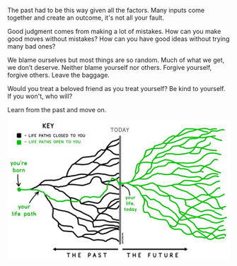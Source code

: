 ---
---

The past had to be this way given all the factors. Many inputs come together and create an outcome, it's not all your fault. 

Good judgment comes from making a lot of mistakes. How can you make good moves without mistakes? How can you have good ideas without trying many bad ones?

We blame ourselves but most things are so random. Much of what we get, we don’t deserve. 
Neither blame yourself nor others. Forgive yourself, forgive others. Leave the baggage. 

Would you treat a beloved friend as you treat yourself? Be kind to yourself. If you won't, who will? 

Learn from the past and move on. 

![](/static/img/life-paths.jpeg)